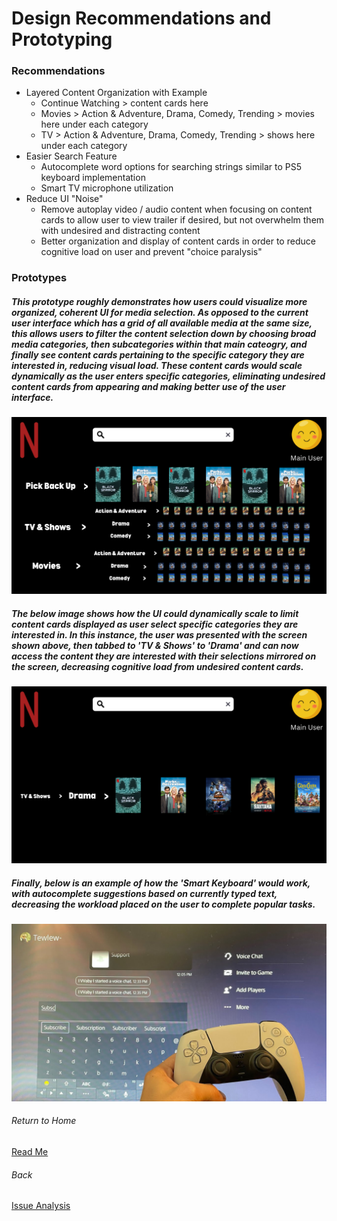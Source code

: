 # Design Recommendations and Prototyping

### Recommendations
- Layered Content Organization with Example
    - Continue Watching > content cards here
    - Movies > Action & Adventure, Drama, Comedy, Trending > movies here under each category
    -  TV > Action & Adventure, Drama, Comedy, Trending > shows here under each category
- Easier Search Feature
    - Autocomplete word options for searching strings similar to PS5 keyboard implementation 
    - Smart TV microphone utilization
- Reduce UI "Noise"
    - Remove autoplay video / audio content when focusing on content cards to allow user to view trailer if desired, but not overwhelm them with undesired and distracting content
    - Better organization and display of content cards in order to reduce cognitive load on user and prevent "choice paralysis" 



### Prototypes

##### This prototype roughly demonstrates how users could visualize more organized, coherent UI for media selection. As opposed to the current user interface which has a grid of all available media at the same size, this allows users to filter the content selection down by choosing broad media categories, then subcategories within that main cateogry, and finally see content cards pertaining to the specific category they are interested in, reducing visual load. These content cards would scale dynamically as the user enters specific categories, eliminating undesired content cards from appearing and making better use of the user interface. 
![image](/imgs/homepage.png)

##### The below image shows how the UI could dynamically scale to limit content cards displayed as user select specific categories they are interested in. In this instance, the user was presented with the screen shown above, then tabbed to 'TV & Shows' to 'Drama' and can now access the content they are interested with their selections mirrored on the screen, decreasing cognitive load from undesired content cards. 
![image](/imgs/selected.png)

##### Finally, below is an example of how the 'Smart Keyboard' would work, with autocomplete suggestions based on currently typed text, decreasing the workload placed on the user to complete popular tasks. 
![image](/imgs/smartSearch.png)

###### Return to Home
[Read Me](https://github.com/seanmoserr/IT3600Final/blob/main/README.md)

###### Back
[Issue Analysis](https://github.com/seanmoserr/IT3600Final/blob/main/IssueAnalysis.md)
